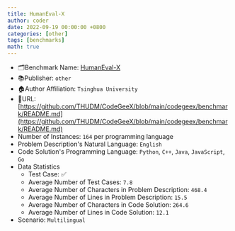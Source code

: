 ```yaml
---
title: HumanEval-X
author: coder
date: 2022-09-19 00:00:00 +0800
categories: [other]
tags: [benchmarks]
math: true
---
```


- 🗂️Benchmark Name: [HumanEval-X](https://models.aminer.cn/codegeex/blog/)
- 📚Publisher: `other`
- 🏠Author Affiliation: `Tsinghua University`
- 🔗URL: [https://github.com/THUDM/CodeGeeX/blob/main/codegeex/benchmark/README.md](https://github.com/THUDM/CodeGeeX/blob/main/codegeex/benchmark/README.md)
- Number of Instances: `164` per programming language
- Problem Description's Natural Language: `English`
- Code Solution's Programming Language: `Python`, `C++`, `Java`, `JavaScript`, `Go`
- Data Statistics
  + Test Case: ✅
  + Average Number of Test Cases: `7.8`
  + Average Number of Characters in Problem Description: `468.4`
  + Average Number of Lines in Problem Description: `15.5`
  + Average Number of Characters in Code Solution: `264.6`
  + Average Number of Lines in Code Solution: `12.1`
- Scenario: `Multilingual`
